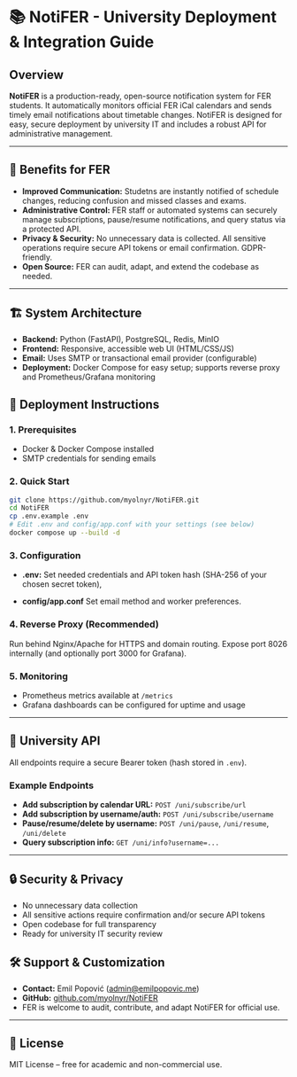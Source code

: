 # 📚 NotiFER - University Deployment & Integration Guide

## Overview

**NotiFER** is a production-ready, open-source notification system for FER students.
It automatically monitors official FER iCal calendars and sends timely email notifications about timetable changes.
NotiFER is designed for easy, secure deployment by university IT and includes a robust API for administrative management.

---

## 🎯 Benefits for FER

- **Improved Communication:** Studetns are instantly notified of schedule changes, reducing confusion and missed classes and exams.
- **Administrative Control:** FER staff or automated systems can securely manage subscriptions, pause/resume notifications, and query status via a protected API.
- **Privacy & Security:** No unnecessary data is collected. All sensitive operations require secure API tokens or email confirmation. GDPR-friendly.
- **Open Source:** FER can audit, adapt, and extend the codebase as needed.

---

## 🏗️ System Architecture

- **Backend:** Python (FastAPI), PostgreSQL, Redis, MinIO
- **Frontend:** Responsive, accessible web UI (HTML/CSS/JS)
- **Email:** Uses SMTP or transactional email provider (configurable)
- **Deployment:** Docker Compose for easy setup; supports reverse proxy and Prometheus/Grafana monitoring

## 🚀 Deployment Instructions

### 1. Prerequisites

- Docker & Docker Compose installed
- SMTP credentials for sending emails

### 2. Quick Start

```bash
git clone https://github.com/myolnyr/NotiFER.git
cd NotiFER
cp .env.example .env
# Edit .env and config/app.conf with your settings (see below)
docker compose up --build -d
```

### 3. Configuration

- **.env:**
    Set needed credentials and API token hash (SHA-256 of your chosen secret token),

- **config/app.conf**
    Set email method and worker preferences.

### 4. Reverse Proxy (Recommended)

Run behind Nginx/Apache for HTTPS and domain routing.
Expose port 8026 internally (and optionally port 3000 for Grafana).

### 5. Monitoring

- Prometheus metrics available at `/metrics`
- Grafana dashboards can be configured for uptime and usage

---

## 🔑 University API

All endpoints require a secure Bearer token (hash stored in `.env`).

### Example Endpoints

- **Add subscription by calendar URL:**
    `POST /uni/subscribe/url`
- **Add subscription by username/auth:**
    `POST /uni/subscribe/username`
- **Pause/resume/delete by username:**
    `POST /uni/pause`, `/uni/resume`, `/uni/delete`
- **Query subscription info:**
    `GET /uni/info?username=...`

---

## 🔒 Security & Privacy

- No unnecessary data collection
- All sensitive actions require confirmation and/or secure API tokens
- Open codebase for full transparency
- Ready for university IT security review

## 🛠️ Support & Customization

- **Contact:** Emil Popović (<admin@emilpopovic.me>)
- **GitHub:** [github.com/myolnyr/NotiFER](https://github.com/myolnyr/NotiFER)
- FER is welcome to audit, contribute, and adapt NotiFER for official use.

---

## 📄 License

MIT License – free for academic and non-commercial use.
